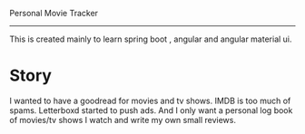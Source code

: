 Personal Movie Tracker

----------

This is created mainly to learn spring boot , angular and angular material ui.

# Story

I wanted to have a goodread for movies and tv shows. IMDB is too much of spams. Letterboxd started to push ads. And I only want a personal log book of movies/tv shows I watch and write my own small reviews.

